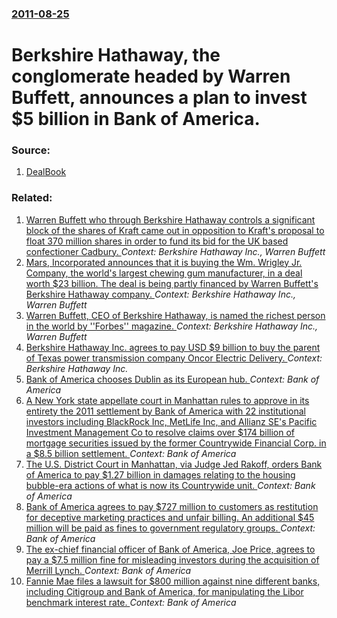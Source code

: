 ### [2011-08-25](/news/2011/08/25/index.md)

# Berkshire Hathaway, the conglomerate headed by Warren Buffett, announces a plan to invest $5 billion in Bank of America. 




### Source:

1. [DealBook](http://dealbook.nytimes.com/2011/08/25/buffett-to-invest-5-billion-in-bank-of-america/)

### Related:

1. [Warren Buffett who through Berkshire Hathaway controls a significant block of the shares of Kraft came out in opposition to Kraft's proposal to float 370 million shares in order to fund its bid for the UK based confectioner Cadbury. ](/news/2010/01/5/warren-buffett-who-through-berkshire-hathaway-controls-a-significant-block-of-the-shares-of-kraft-came-out-in-opposition-to-kraft-s-proposal.md) _Context: Berkshire Hathaway Inc., Warren Buffett_
2. [ Mars, Incorporated announces that it is buying the Wm. Wrigley Jr. Company, the world's largest chewing gum manufacturer, in a deal worth $23 billion. The deal is being partly financed by Warren Buffett's Berkshire Hathaway company. ](/news/2008/04/28/mars-incorporated-announces-that-it-is-buying-the-wm-wrigley-jr-company-the-world-s-largest-chewing-gum-manufacturer-in-a-deal-worth.md) _Context: Berkshire Hathaway Inc., Warren Buffett_
3. [ Warren Buffett, CEO of Berkshire Hathaway, is named the richest person in the world by ''Forbes'' magazine. ](/news/2008/03/5/warren-buffett-ceo-of-berkshire-hathaway-is-named-the-richest-person-in-the-world-by-forbes-magazine.md) _Context: Berkshire Hathaway Inc., Warren Buffett_
4. [Berkshire Hathaway Inc. agrees to pay USD $9 billion to buy the parent of Texas power transmission company Oncor Electric Delivery. ](/news/2017/07/7/berkshire-hathaway-inc-agrees-to-pay-usd-9-billion-to-buy-the-parent-of-texas-power-transmission-company-oncor-electric-delivery.md) _Context: Berkshire Hathaway Inc._
5. [Bank of America chooses Dublin as its European hub. ](/news/2017/07/22/bank-of-america-chooses-dublin-as-its-european-hub.md) _Context: Bank of America_
6. [A New York state appellate court in Manhattan rules to approve in its entirety the 2011 settlement by Bank of America with 22 institutional investors including BlackRock Inc, MetLife Inc, and Allianz SE's Pacific Investment Management Co to resolve claims over $174 billion of mortgage securities issued by the former Countrywide Financial Corp. in a $8.5 billion settlement. ](/news/2015/03/5/a-new-york-state-appellate-court-in-manhattan-rules-to-approve-in-its-entirety-the-2011-settlement-by-bank-of-america-with-22-institutional.md) _Context: Bank of America_
7. [The U.S. District Court in Manhattan, via Judge Jed Rakoff, orders Bank of America to pay $1.27 billion in damages relating to the housing bubble-era actions of what is now its Countrywide unit. ](/news/2014/07/30/the-u-s-district-court-in-manhattan-via-judge-jed-rakoff-orders-bank-of-america-to-pay-1-27-billion-in-damages-relating-to-the-housing-b.md) _Context: Bank of America_
8. [Bank of America agrees to pay $727 million to customers as restitution for deceptive marketing practices and unfair billing. An additional $45 million will be paid as fines to government regulatory groups. ](/news/2014/04/9/bank-of-america-agrees-to-pay-727-million-to-customers-as-restitution-for-deceptive-marketing-practices-and-unfair-billing-an-additional.md) _Context: Bank of America_
9. [The ex-chief financial officer of Bank of America, Joe Price, agrees to pay a $7.5 million fine for misleading investors during the acquisition of Merrill Lynch. ](/news/2014/04/25/the-ex-chief-financial-officer-of-bank-of-america-joe-price-agrees-to-pay-a-7-5-million-fine-for-misleading-investors-during-the-acquisit.md) _Context: Bank of America_
10. [Fannie Mae files a lawsuit for $800 million against nine different banks, including Citigroup and Bank of America, for manipulating the Libor benchmark interest rate. ](/news/2013/11/1/fannie-mae-files-a-lawsuit-for-800-million-against-nine-different-banks-including-citigroup-and-bank-of-america-for-manipulating-the-libo.md) _Context: Bank of America_
